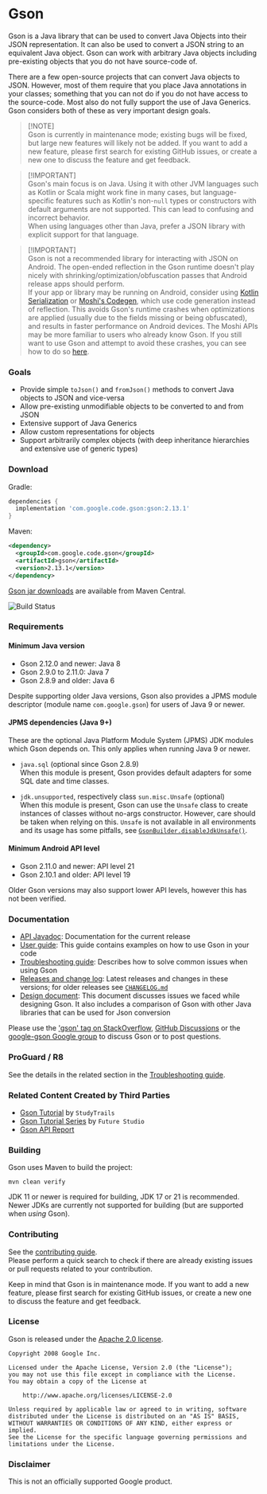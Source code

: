 # Gson

Gson is a Java library that can be used to convert Java Objects into their JSON representation. It can also be used to convert a JSON string to an equivalent Java object.
Gson can work with arbitrary Java objects including pre-existing objects that you do not have source-code of.

There are a few open-source projects that can convert Java objects to JSON. However, most of them require that you place Java annotations in your classes; something that you can not do if you do not have access to the source-code. Most also do not fully support the use of Java Generics. Gson considers both of these as very important design goals.

> [!NOTE]\
> Gson is currently in maintenance mode; existing bugs will be fixed, but large new features will likely not be added. If you want to add a new feature, please first search for existing GitHub issues, or create a new one to discuss the feature and get feedback.

> [!IMPORTANT]\
> Gson's main focus is on Java. Using it with other JVM languages such as Kotlin or Scala might work fine in many cases, but language-specific features such as Kotlin's non-`null` types or constructors with default arguments are not supported. This can lead to confusing and incorrect behavior.\
> When using languages other than Java, prefer a JSON library with explicit support for that language.

> [!IMPORTANT]\
> Gson is not a recommended library for interacting with JSON on Android. The open-ended reflection in the Gson runtime doesn't play nicely with shrinking/optimization/obfuscation passes that Android release apps should perform.\
> If your app or library may be running on Android, consider using [Kotlin Serialization](https://github.com/Kotlin/kotlinx.serialization/blob/master/docs/basic-serialization.md#basics) or [Moshi's Codegen](https://github.com/square/moshi?tab=readme-ov-file#codegen),
> which use code generation instead of reflection. This avoids Gson's runtime crashes when optimizations are applied (usually due to the fields missing or being obfuscated), and results in faster performance on Android devices.
> The Moshi APIs may be more familiar to users who already know Gson.
> If you still want to use Gson and attempt to avoid these crashes, you can see how to do so [here](Troubleshooting.md#proguard-r8).

### Goals
  * Provide simple `toJson()` and `fromJson()` methods to convert Java objects to JSON and vice-versa
  * Allow pre-existing unmodifiable objects to be converted to and from JSON
  * Extensive support of Java Generics
  * Allow custom representations for objects
  * Support arbitrarily complex objects (with deep inheritance hierarchies and extensive use of generic types)

### Download

Gradle:
```gradle
dependencies {
  implementation 'com.google.code.gson:gson:2.13.1'
}
```

Maven:
```xml
<dependency>
  <groupId>com.google.code.gson</groupId>
  <artifactId>gson</artifactId>
  <version>2.13.1</version>
</dependency>
```

[Gson jar downloads](https://maven-badges.herokuapp.com/maven-central/com.google.code.gson/gson) are available from Maven Central.

![Build Status](https://github.com/google/gson/actions/workflows/build.yml/badge.svg)

### Requirements
#### Minimum Java version
- Gson 2.12.0 and newer: Java 8
- Gson 2.9.0 to 2.11.0: Java 7
- Gson 2.8.9 and older: Java 6

Despite supporting older Java versions, Gson also provides a JPMS module descriptor (module name `com.google.gson`) for users of Java 9 or newer.

#### JPMS dependencies (Java 9+)
These are the optional Java Platform Module System (JPMS) JDK modules which Gson depends on.
This only applies when running Java 9 or newer.

- `java.sql` (optional since Gson 2.8.9)\
When this module is present, Gson provides default adapters for some SQL date and time classes.

- `jdk.unsupported`, respectively class `sun.misc.Unsafe` (optional)\
When this module is present, Gson can use the `Unsafe` class to create instances of classes without no-args constructor.
However, care should be taken when relying on this. `Unsafe` is not available in all environments and its usage has some pitfalls,
see [`GsonBuilder.disableJdkUnsafe()`](https://javadoc.io/doc/com.google.code.gson/gson/latest/com.google.gson/com/google/gson/GsonBuilder.html#disableJdkUnsafe()).

#### Minimum Android API level

- Gson 2.11.0 and newer: API level 21
- Gson 2.10.1 and older: API level 19

Older Gson versions may also support lower API levels, however this has not been verified.

### Documentation
  * [API Javadoc](https://www.javadoc.io/doc/com.google.code.gson/gson): Documentation for the current release
  * [User guide](UserGuide.md): This guide contains examples on how to use Gson in your code
  * [Troubleshooting guide](Troubleshooting.md): Describes how to solve common issues when using Gson
  * [Releases and change log](https://github.com/google/gson/releases): Latest releases and changes in these versions; for older releases see [`CHANGELOG.md`](CHANGELOG.md)
  * [Design document](GsonDesignDocument.md): This document discusses issues we faced while designing Gson. It also includes a comparison of Gson with other Java libraries that can be used for Json conversion

Please use the ['gson' tag on StackOverflow](https://stackoverflow.com/questions/tagged/gson), [GitHub Discussions](https://github.com/google/gson/discussions) or the [google-gson Google group](https://groups.google.com/group/google-gson) to discuss Gson or to post questions.

### ProGuard / R8

See the details in the related section in the [Troubleshooting guide](Troubleshooting.md#proguard-r8).

### Related Content Created by Third Parties
  * [Gson Tutorial](https://www.studytrails.com/java/json/java-google-json-introduction/) by `StudyTrails`
  * [Gson Tutorial Series](https://futurestud.io/tutorials/gson-getting-started-with-java-json-serialization-deserialization) by `Future Studio`
  * [Gson API Report](https://abi-laboratory.pro/java/tracker/timeline/gson/)

### Building

Gson uses Maven to build the project:
```
mvn clean verify
```

JDK 11 or newer is required for building, JDK 17 or 21 is recommended. Newer JDKs are currently not supported for building (but are supported when _using_ Gson).

### Contributing

See the [contributing guide](https://github.com/google/.github/blob/master/CONTRIBUTING.md).\
Please perform a quick search to check if there are already existing issues or pull requests related to your contribution.

Keep in mind that Gson is in maintenance mode. If you want to add a new feature, please first search for existing GitHub issues, or create a new one to discuss the feature and get feedback.

### License

Gson is released under the [Apache 2.0 license](LICENSE).

```
Copyright 2008 Google Inc.

Licensed under the Apache License, Version 2.0 (the "License");
you may not use this file except in compliance with the License.
You may obtain a copy of the License at

    http://www.apache.org/licenses/LICENSE-2.0

Unless required by applicable law or agreed to in writing, software
distributed under the License is distributed on an "AS IS" BASIS,
WITHOUT WARRANTIES OR CONDITIONS OF ANY KIND, either express or implied.
See the License for the specific language governing permissions and
limitations under the License.
```

### Disclaimer

This is not an officially supported Google product.
